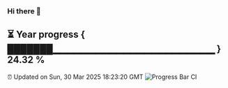 ### Hi there 👋
⏳ Year progress { ███████▁▁▁▁▁▁▁▁▁▁▁▁▁▁▁▁▁▁▁▁▁▁▁ } 24.32 %
---
⏰ Updated on Sun, 30 Mar 2025 18:23:20 GMT
![Progress Bar CI](https://github.com/liununu/liununu/workflows/Progress%20Bar%20CI/badge.svg)
